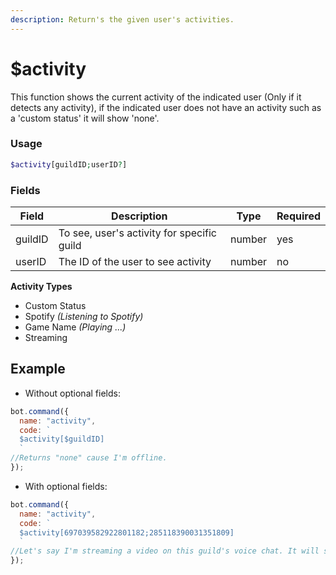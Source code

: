 ```yaml
---
description: Return's the given user's activities.
---
```


# $activity

This function shows the current activity of the indicated user (Only if it detects any activity), if the indicated user does not have an activity such as a 'custom status' it will show 'none'.

### Usage

```php
$activity[guildID;userID?]
```

### Fields

| Field   | Description                                | Type   | Required |
| ------- | ------------------------------------------ | ------ | -------- |
| guildID | To see, user's activity for specific guild | number | yes      |
| userID  | The ID of the user to see activity         | number | no       |

**Activity Types**

* Custom Status
* Spotify _(Listening to Spotify)_
* Game Name _(Playing ...)_
* Streaming

## Example

* Without optional fields:

```javascript
bot.command({
  name: "activity",
  code: `
  $activity[$guildID]
  `
//Returns "none" cause I'm offline.
});
```

* With optional fields:

```javascript
bot.command({
  name: "activity",
  code: `
  $activity[697039582922801182;285118390031351809]
  `
//Let's say I'm streaming a video on this guild's voice chat. It will show "Streaming" activity since I'm streaming a video.
});
```
